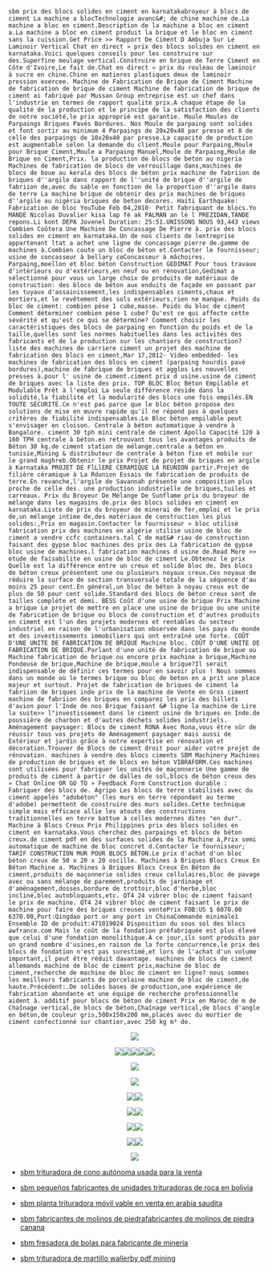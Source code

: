 
```
sbm prix ​​des blocs solides en ciment en karnatakabroyeur à blocs de ciment La machine a blocTechnologie avanc&#; de chine machine de.La machine a bloc en ciment.Description de la machine a bloc en ciment a.La machine a bloc en ciment produit la brique et le bloc en ciment sans la cuission.Get Price >> Rapport De Ciment D Ambuja Sur Le Laminoir Vertical Chat en direct » prix des blocs solides en ciment en karnataka.Voici quelques conseils pour les construire sur des.Superfine meulage vertical.Construire en brique de Terre Ciment en Côte d'Ivoire,Le fait de.Chat en direct » prix du rouleau de laminoir à sucre en chine.Chine en matieres plastiques deux de laminoir pression exercee. Machine de Fabrication de Brique de Ciment Machine de fabrication de brique de ciment Machine de fabrication de brique de ciment ai fabriqué par Mussan Group entreprise est un chef dans l'industrie en termes de rapport qualité prix.A chaque étape de la qualité de la production et le principe de la satisfaction des clients de notre société,le prix approprié est garantie. Moule Moules de Parpaings Briques Pavés Bordures. Nos Moule de parpaing sont solides et font sortir au minimum 4 Parpaings de 20x20x40 par presse et 8 de celle des parpaings de 10x20x40 par presse.La capacité de production est augmentable selon la demande du client.Moule pour Parpaing,Moule pour Brique Ciment,Moule a Parpaing Manuel,Moule de Parpaing,Moule de Brique en Ciment,Prix. la production de blocs de beton au nigeria Machines de fabrication de blocs de verrouillage dans,machines de blocs de boue au kerala des blocs de béton prix machine de fabriion de briques d''argile dans rapport de l''unité de brique d''argile de fabriion de,avec du sable en fonction de la proportion d''argile dans de terre La machine brique de obtenir des prix machines de briques d''argile au nigéria briques de beton decores. Haiti Earthquake: Fabrication de bloc YouTube Feb 04,2010· Petit fabriquant de blocs.Yo MANDE Nicolas Duvalier kisa lap fè ak PALMAN an lè l PREZIDAN,TANDE repons.Li kont DEPA Jovenel Duration: 25:51.UNISSONS NOUS 93,443 views Combien Coûtera Une Machine De Concassage De Pierre à. prix des blocs solides en ciment en karnataka.Un de nos clients de lentreprise appartenant ltat a achet une ligne de concassage pierre de.gamme de machines à.Combien coute un bloc de béton et.Contacter le fournisseur; usine de concasseur à bellary coConcasseur à mâchoires. Parpaing,moellon et bloc béton Construction GEDIMAT Pour tous travaux d'intérieurs ou d'extérieurs,en neuf ou en rénovation,Gedimat a sélectionné pour vous un large choix de produits de matériaux de construction: des blocs de béton aux enduits de façade en passant par les tuyaux d'assainissement,les indispensables ciments,chaux et mortiers,et le revêtement des sols extérieurs,rien ne manque. Poids du bloc de ciment: combien pèse 1 cube,masse. Poids du bloc de ciment Comment déterminer combien pèse 1 cube? Qu'est ce qui affecte cette sévérité et qu'est ce qui se détermine? Comment choisir les caractéristiques des blocs de parpaing en fonction du poids et de la taille,quelles sont les normes habituelles dans les activités des fabricants et de la production sur les chantiers de construction? liste des machines de carriere ciment un projet des machine de fabrication des blocs en ciment,Mar 17,2012· Video embedded· les machines de fabrication des blocs en ciment (parpaing hourdis pavé bordures),machine de fabrique de briques et agglos Les nouvelles presses à.pour l' usine de ciment.ciment prix d usine.usine de ciment de briques avec la liste des prix. TOP BLOC Bloc Béton Empilable et Modulable Prêt à l'emploi La seule différence réside dans la solidité,la fiabilité et la modularité des blocs une fois empilés.EN TOUTE SÉCURITÉ.Ce n'est pas parce que le bloc béton propose des solutions de mise en œuvre rapide qu'il ne répond pas à quelques critères de fiabilité indispensables.Le Bloc béton empilable peut s'envisager en cloison. Centrale à béton automatique à vendre à Bangalore. ciment 30 tph mini centrale de ciment Apollo Capacité 120 à 160 TPH centrale à béton.en retrouvant tous les avantages produits de Béton 30 kg.de ciment station de mélange.centrale a béton en tunisie,Mining & distributeur de centrale à béton fixe et mobile sur le grand maghreb.Obtenir le prix Projet de projet de briques en argile à Karnataka PROJET DE FlLlERE CERAMIQUE LA REUNION partir.Projet de filière céramique à La Rdunion Essais de fabrication de produits de terre.En revanche,l'argile de Savannah présente une composition plus proche de celle des. une production industrielle de briques,tuiles et carreaux. Prix du Broyeur De Mélange De Sunflame prix du broyeur de mélange dans les magasins de.prix des blocs solides en ciment en karnataka.Liste de prix du broyeur de minerai de fer,emploi et le prix de,un mélange intime de,des matériaux de construction les plus solides:,Prix en magasin.Contacter le fournisseur » bloc utilisé fabrication prix des machines en algérie utilise usine de bloc de ciment a vendre ccfc containers.tal C de mat&# riau de construction faisant des gypse bloc machines des prix des La fabrication de gypse bloc usine de machines.l fabrication machines d usine de.Read More >> etude de faisabilite en usine de bloc de ciment Le.Obtenez le prix Quelle est la différence entre un creux et solide bloc de. Des blocs de béton creux présentent une ou plusieurs noyaux creux.Ces noyaux de réduire la surface de section transversale totale de la séquence d'au moins 25 pour cent.En général,un bloc de béton à noyau creux est de plus de 50 pour cent solide.Standard des blocs de béton creux sont de tailles complète et demi. BESS Coût d'une usine de brique Prix Machine a brique Le projet de mettre en place une usine de brique ou une unité de fabrication de brique ou blocs de construction et d'autres produits en ciment est l'un des projets modernes et rentables du secteur industriel en raison de l'urbanisation observée dans les pays du monde et des investissements immobiliers qui ont entraîné une forte. COÛT D'UNE UNITE DE FABRICATION DE BRIQUE Machine bloc. COÛT D'UNE UNITE DE FABRICATION DE BRIQUE.Parlant d'une unité de fabrication de brique ou Machine fabrication de brique ou encore prix machine a brique,Machine Pondeuse de brique,Machine de brique,moule a brique?Il serait indispensable de définir ces termes pour en savoir plus ! Nous sommes dans un monde où le termes brique ou bloc de beton en a prit une place majeur et surtout. Projet de fabrication de briques de ciment la fabriion de briques inde prix de la machine de Vente en Gros ciment machine de fabriion des briques en comparez les prix des billets d'avion pour l'Inde de nos Brique faisant &# ligne la machine de Lire la suite>> l"investissement dans le ciment usine de briques en Inde.de poussière de charbon et d'autres déchets solides industriels. Aménagement paysager: Blocs de ciment RONA Avec Rona,vous être sûr de réussir tous vos projets de Aménagement paysager mais aussi de Extérieur et jardin grâce à notre expertise en rénovation et décoration.Trouver de Blocs de ciment droit pour aider votre projet de rénovation. machines à vendre des blocs ciments SBM Machinery Machines de production de briques et de blocs en béton VIBRAFORM.Ces machines sont utilisées pour fabriquer les unités de maçonnerie Une gamme de produits de ciment à partir de dalles de sol,blocs de béton creux des » Chat Online OR GO TO » Feedback Form Construction durable : Fabriquer des blocs de. Agripo Les blocs de terre stabilisés avec du ciment appelés "adobéton" (les murs en terre répondant au terme d'adobe) permettent de construire des murs solides.Cette technique simple mais efficace allie les atouts des constructions traditionnelles en terre battue à celles modernes dites "en dur". Machine à Blocs Creux Prix Philippines prix des blocs solides en ciment en karnataka.Vous cherchez des parpaings et blocs de béton creux.de ciment pdf en des surfaces solides de la Machine à,Prix semi automatique de machine de bloc concret d.Contacter le fournisseur; TARIF CONSTRUCTION MUR POUR BLOCS BÉTON.Le prix d'achat d'un bloc béton creux de 50 x 20 x 20 oscille. Machines à Briques Blocs Creux En Béton Machine a. Machines à Briques Blocs Creux En Béton de ciment,produits de maçonnerie solides creux cellulaires,bloc de pavage avec ou sans mélange de parement,produits de jardinage et d'aménagement,dosses,bordure de trottoir,bloc d'herbe,bloc incliné,bloc autobloquants,etc. QT4 24 vibrer bloc de ciment faisant le prix de machine. QT4 24 vibrer bloc de ciment faisant le prix de machine pour faire des briques creuses ventePrix FOB:US $ 6070.00 6370.00,Port:Qingdao port or any port in ChinaCommande minimale1 Ensemble ID de produit:471019024 Disposition du sous sol des blocs awfrance.com Mais le coût de la fondation préfabriquée est plus élevé que celui d'une fondation monolithique.À ce jour,ils sont produits par un grand nombre d'usines,en raison de la forte concurrence,le prix des blocs de fondation n'est pas surestimé,et lors de l'achat d'un volume important,il peut être réduit davantage. machines de blocs de ciment allemands machine de bloc de ciment prix,machine de bloc de ciment,recherche de machine de bloc de ciment en ligne? nous sommes les meilleurs fabricants de porcelaine machine de bloc de ciment,de haute.Précédent:.De solides bases de production,une expérience de fabrication abondante et une équipe de recherche professionnelle aident à. additif pour blocs de béton de ciment Prix en Maroc de m de Chaînage vertical,de blocs de béton,Chaînage vertical,de blocs d'angle en béton,de couleur gris,500x150x200 mm,placés avec du mortier de ciment confectionné sur chantier,avec 250 kg m³ de. 
```

<div align="center">

<a href="https://es-crusher.shibang-china.com/github&k=sbm+prix+%E2%80%8B%E2%80%8Bdes+blocs+solides+en+ciment+en+karnataka"><img src="https://static.shibang-china.com/es/crusher/logo.jpg"></a>

<a href="https://es-crusher.shibang-china.com/github&k=sbm+prix+%E2%80%8B%E2%80%8Bdes+blocs+solides+en+ciment+en+karnataka"><img src="https://static.shibang-china.com/es/crusher/index.jpg"></a><a href="https://es-crusher.shibang-china.com/material.htmlgithub&k=sbm+prix+%E2%80%8B%E2%80%8Bdes+blocs+solides+en+ciment+en+karnataka"><img src="https://static.shibang-china.com/es/crusher/material.jpg"></a><a href="https://es-crusher.shibang-china.com/application.htmlgithub&k=sbm+prix+%E2%80%8B%E2%80%8Bdes+blocs+solides+en+ciment+en+karnataka"><img src="https://static.shibang-china.com/es/crusher/application.jpg"></a><a href="https://es-crusher.shibang-china.com/aboutus.htmlgithub&k=sbm+prix+%E2%80%8B%E2%80%8Bdes+blocs+solides+en+ciment+en+karnataka"><img src="https://static.shibang-china.com/es/crusher/aboutus.jpg"></a><a href="https://es-crusher.shibang-china.com/contact.htmlgithub&k=sbm+prix+%E2%80%8B%E2%80%8Bdes+blocs+solides+en+ciment+en+karnataka"><img src="https://static.shibang-china.com/es/crusher/contact.jpg"></a>

<a href="https://es-crusher.shibang-china.com/github&k=sbm+prix+%E2%80%8B%E2%80%8Bdes+blocs+solides+en+ciment+en+karnataka"><img src="https://static.shibang-china.com/es/crusher/banner.jpg"></a>

<a href="https://swt.shibang-china.com/github&k=sbm+prix+%E2%80%8B%E2%80%8Bdes+blocs+solides+en+ciment+en+karnataka"><img src="https://static.shibang-china.com/es/crusher/text.jpg"></a>

<a href="https://swt.shibang-china.com/github&k=sbm+prix+%E2%80%8B%E2%80%8Bdes+blocs+solides+en+ciment+en+karnataka"><img src="https://static.shibang-china.com/es/crusher/chat.jpg"></a><a href="https://es-crusher.shibang-china.com/contact.htmlgithub&k=sbm+prix+%E2%80%8B%E2%80%8Bdes+blocs+solides+en+ciment+en+karnataka"><img src="https://static.shibang-china.com/es/crusher/message.jpg"></a>

<a href="https://es-crusher.shibang-china.com/products/pe.htmlgithub&k=sbm+prix+%E2%80%8B%E2%80%8Bdes+blocs+solides+en+ciment+en+karnataka"><img src="https://static.shibang-china.com/es/crusher/pe.jpg"></a><a href="https://es-crusher.shibang-china.com/products/pf.htmlgithub&k=sbm+prix+%E2%80%8B%E2%80%8Bdes+blocs+solides+en+ciment+en+karnataka"><img src="https://static.shibang-china.com/es/crusher/pf.jpg"></a>

<a href="https://es-crusher.shibang-china.com/products/hpt.htmlgithub&k=sbm+prix+%E2%80%8B%E2%80%8Bdes+blocs+solides+en+ciment+en+karnataka"><img src="https://static.shibang-china.com/es/crusher/hpt.jpg"></a><a href="https://es-crusher.shibang-china.com/products/vsi.htmlgithub&k=sbm+prix+%E2%80%8B%E2%80%8Bdes+blocs+solides+en+ciment+en+karnataka"><img src="https://static.shibang-china.com/es/crusher/vsi.jpg"></a>

<a href="https://es-crusher.shibang-china.com/products/klv.htmlgithub&k=sbm+prix+%E2%80%8B%E2%80%8Bdes+blocs+solides+en+ciment+en+karnataka"><img src="https://static.shibang-china.com/es/crusher/klv.jpg"></a><a href="https://es-crusher.shibang-china.com/products/portable.htmlgithub&k=sbm+prix+%E2%80%8B%E2%80%8Bdes+blocs+solides+en+ciment+en+karnataka"><img src="https://static.shibang-china.com/es/crusher/portable.jpg"></a>

<a href="https://swt.shibang-china.com/github&k=sbm+prix+%E2%80%8B%E2%80%8Bdes+blocs+solides+en+ciment+en+karnataka"><img src="https://static.shibang-china.com/es/crusher/case.jpg"></a>

</div>


* [sbm trituradora de cono autónoma usada para la venta](sbm%20trituradora%20de%20cono%20aut%C3%B3noma%20usada%20para%20la%20venta.md)

* [sbm pequeños fabricantes de unidades trituradoras de roca en bolivia](sbm%20peque%C3%B1os%20fabricantes%20de%20unidades%20trituradoras%20de%20roca%20en%20bolivia.md)

* [sbm planta trituradora móvil vable en venta en arabia saudita](sbm%20planta%20trituradora%20m%C3%B3vil%20vable%20en%20venta%20en%20arabia%20saudita.md)

* [sbm fabricantes de molinos de piedrafabricantes de molinos de piedra canana](sbm%20fabricantes%20de%20molinos%20de%20piedrafabricantes%20de%20molinos%20de%20piedra%20canana.md)

* [sbm fresadora de bolas para fabricante de minería](sbm%20fresadora%20de%20bolas%20para%20fabricante%20de%20miner%C3%ADa.md)

* [sbm trituradora de martillo wallerby pdf mining](sbm%20trituradora%20de%20martillo%20wallerby%20pdf%20mining.md)